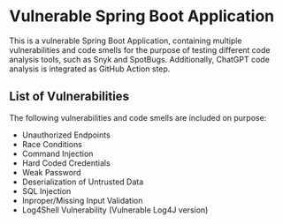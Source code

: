 # Vulnerable Spring Boot Application
This is a vulnerable Spring Boot Application, containing multiple vulnerabilities and code smells for the purpose of testing different code analysis tools,
such as Snyk and SpotBugs. 
Additionally, ChatGPT code analysis is integrated as GitHub Action step.

## List of Vulnerabilities

The following vulnerabilities and code smells are included on purpose:
 - Unauthorized Endpoints
 - Race Conditions
 - Command Injection
 - Hard Coded Credentials
 - Weak Password
 - Deserialization of Untrusted Data
 - SQL Injection
 - Inproper/Missing Input Validation
 - Log4Shell Vulnerability (Vulnerable Log4J version)


